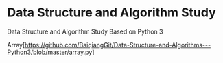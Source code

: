 # Data Structure and Algorithm Study
Data Structure and Algorithm Study Based on Python 3

Array[https://github.com/BaiqiangGit/Data-Structure-and-Algorithms---Python3/blob/master/array.py]

